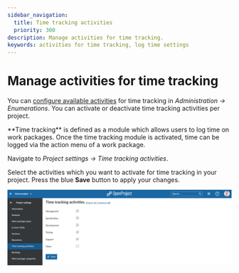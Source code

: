 ```yaml
---
sidebar_navigation:
  title: Time tracking activities
  priority: 300
description: Manage activities for time tracking.
keywords: activities for time tracking, log time settings
---
```

# Manage activities for time tracking

You can [configure available activities](../../../../system-admin-guide/enumerations/) for time tracking in *Administration -> Enumerations*. You can activate or deactivate time tracking activities per project.

<div class="glossary">
**Time tracking** is defined as a module which allows users to log time on work packages. Once the time tracking module is activated, time can be logged via the action menu of a work package.
</div>

Navigate to *Project settings -> Time tracking activities*.

Select the activities which you want to activate for time tracking in your project. Press the blue **Save** button to apply your changes.

![time tracking activities](image-20200211134150920.png)
